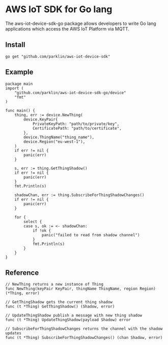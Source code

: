 # AWS IoT SDK for Go lang
The aws-iot-device-sdk-go package allows developers to write Go lang applications which access the AWS IoT Platform via MQTT.
## Install
`go get "github.com/parklin/aws-iot-device-sdk"`
## Example
```
package main
import (
    "github.com/parklin/aws-iot-device-sdk-go/device"
    "fmt"
)

func main() {
    thing, err := device.NewThing(
        device.KeyPair{
            PrivateKeyPath: "path/to/private/key",
            CertificatePath: "path/to/certificate",
        },
        device.ThingName("thing_name"),
        device.Region("eu-west-1"),
    )
    if err != nil {
        panic(err)
    }

    s, err := thing.GetThingShadow()
    if err != nil {
        panic(err)
    }
    fmt.Println(s)

    shadowChan, err := thing.SubscribeForThingShadowChanges()
    if err != nil {
        panic(err)
    }

    for {
        select {
        case s, ok := <- shadowChan:
            if !ok {
                panic("failed to read from shadow channel")
            }
            fmt.Println(s)
        }
    }
}
```
## Reference
```
// NewThing returns a new instance of Thing
func NewThing(keyPair KeyPair, thingName ThingName, region Region) (*Thing, error)
```
```
// GetThingShadow gets the current thing shadow
func (t *Thing) GetThingShadow() (Shadow, error)
```
```
// UpdateThingShadow publish a message with new thing shadow
func (t *Thing) UpdateThingShadow(payload Shadow) error
```
```
// SubscribeForThingShadowChanges returns the channel with the shadow updates
func (t *Thing) SubscribeForThingShadowChanges() (chan Shadow, error) 
```